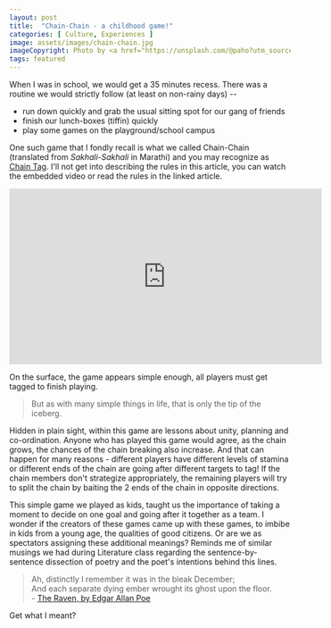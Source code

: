 ```yaml
---
layout: post
title:  "Chain-Chain - a childhood game!"
categories: [ Culture, Experiences ]
image: assets/images/chain-chain.jpg
imageCopyright: Photo by <a href="https://unsplash.com/@paho?utm_source=unsplash&utm_medium=referral&utm_content=creditCopyText">Paola Garcia</a> on <a href="https://unsplash.com/photos/hImbZb0zQKo?utm_source=unsplash&utm_medium=referral&utm_content=creditCopyText">Unsplash</a>
tags: featured
---
```

When I was in school, we would get a 35 minutes recess. There was a routine we would strictly follow (at least on non-rainy days) -- 
+ run down quickly and grab the usual sitting spot for our gang of friends
+ finish our lunch-boxes (tiffin) quickly
+ play some games on the playground/school campus

One such game that I fondly recall is what we called Chain-Chain (translated from *Sakhali-Sakhali* in Marathi) and you may recognize as [Chain Tag](https://en.wikipedia.org/wiki/Tag_(game)#Chain_tag).  I'll not get into describing the rules in this article, you can watch the embedded video or read the rules in the linked article.

<iframe width="560" height="315" src="https://www.youtube.com/embed/s6RehLyM1CI?si=pIphVALItgc-YmY7" title="YouTube video player" frameborder="0" allow="accelerometer; autoplay; clipboard-write; encrypted-media; gyroscope; picture-in-picture; web-share" allowfullscreen></iframe>

On the surface, the game appears simple enough, all players must get tagged to finish playing. 
>But as with many simple things in life, that is only the tip of the iceberg.

Hidden in plain sight, within this game are lessons about unity, planning and co-ordination. Anyone who has played this game would agree, as the chain grows, the chances of the chain breaking also increase. And that can happen for many reasons - different players have different levels of stamina or different ends of the chain are going after different targets to tag! If the chain members don't strategize appropriately, the remaining players will try to split the chain by baiting the 2 ends of the chain in opposite directions.

This simple game we played as kids, taught us the importance of taking a moment to decide on one goal and going after it together as a team. I wonder if the creators of these games came up with these games, to imbibe in kids from a young age, the qualities of good citizens. Or are we as spectators assigning these additional meanings? Reminds me of similar musings we had during Literature class regarding the sentence-by-sentence dissection of poetry and the poet's intentions behind this lines.

>Ah, distinctly I remember it was in the bleak December;  
And each separate dying ember wrought its ghost upon the floor.  
\- [The Raven, by Edgar Allan Poe](https://www.poetryfoundation.org/poems/48860/the-raven)

Get what I meant?